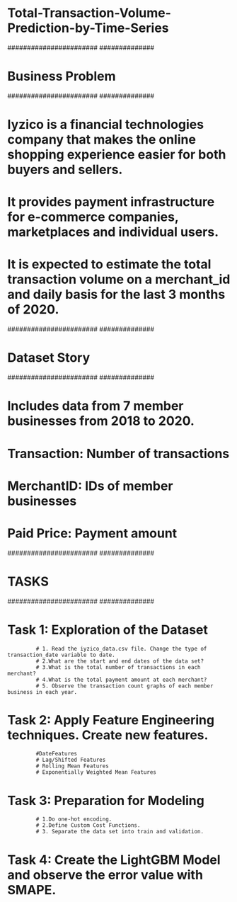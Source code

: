 # Total-Transaction-Volume-Prediction-by-Time-Series

####################### ##############
# Business Problem
####################### ##############

# Iyzico is a financial technologies company that makes the online shopping experience easier for both buyers and sellers.
# It provides payment infrastructure for e-commerce companies, marketplaces and individual users.
# It is expected to estimate the total transaction volume on a merchant_id and daily basis for the last 3 months of 2020.


####################### ##############
# Dataset Story
####################### ##############
# Includes data from 7 member businesses from 2018 to 2020.

# Transaction: Number of transactions
# MerchantID: IDs of member businesses
# Paid Price: Payment amount

####################### ##############
# TASKS
####################### ##############

# Task 1: Exploration of the Dataset
             # 1. Read the iyzico_data.csv file. Change the type of transaction_date variable to date.
             # 2.What are the start and end dates of the data set?
             # 3.What is the total number of transactions in each merchant?
             # 4.What is the total payment amount at each merchant?
             # 5. Observe the transaction count graphs of each member business in each year.

# Task 2: Apply Feature Engineering techniques. Create new features.
             #DateFeatures
             # Lag/Shifted Features
             # Rolling Mean Features
             # Exponentially Weighted Mean Features

# Task 3: Preparation for Modeling
             # 1.Do one-hot encoding.
             # 2.Define Custom Cost Functions.
             # 3. Separate the data set into train and validation.

# Task 4: Create the LightGBM Model and observe the error value with SMAPE.
